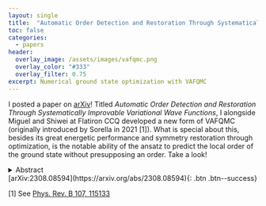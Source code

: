 ```yaml
---
layout: single
title:  "Automatic Order Detection and Restoration Through Systematically Improvable Variational Wave Functions"
toc: false
categories: 
  - papers
header:
  overlay_image: /assets/images/vafqmc.png
  overlay_color: "#333"
  overlay_filter: 0.75
excerpt: Numerical ground state optimization with VAFQMC
---
```


I posted a paper on [arXiv](https://arxiv.org/abs/2207.14374)! Titled _Automatic Order Detection and Restoration Through Systematically Improvable Variational Wave Functions_, I alongside Miguel and Shiwei at Flatiron CCQ developed a new form of VAFQMC (originally introduced by Sorella in 2021 [1]). What is special about this, besides its great energetic performance and symmetry restoration through optimization, is the notable ability of the ansatz to predict the local order of the ground state without presupposing an order. Take a look!


<details>
  <summary>Abstract
</summary>
  
  <div class="notice--info"><p>
<b>Ryan Levy</b>,  Miguel Morales, and Shiwei Zhang <br /><br />
Variational wave function ansatze are an invaluable tool to study the properties of strongly correlated systems. We propose such a wave function, based on the theory of auxiliary fields and combining aspects of auxiliary-field quantum Monte Carlo and modern variational optimization techniques including automatic differentiation. The resulting ansatz, consisting of several slices of optimized projectors, is highly expressive and systematically improvable. We benchmark this form on the two-dimensional Hubbard model, using both cylindrical and large, fully periodic supercells. The computed ground-state energies are competitive with the best variational results. Moreover, the optimized wave functions predict the correct ground-state order with near full symmetry restoration (i.e. translation invariance) despite initial states with incorrect orders. The ansatz can become a tool for local order prediction, leading to a new paradigm for variational studies of bulk systems. It can also be viewed as an approach to produce accurate and systematically improvable wave functions in a convenient form of non-orthogonal Slater determinants (e.g., for quantum chemistry) at polynomial computational cost.
</p></div>

</details>
[arXiv:2308.08594](https://arxiv.org/abs/2308.08594){: .btn .btn--success}
 
[1] See [Phys. Rev. B 107, 115133](https://journals.aps.org/prb/abstract/10.1103/PhysRevB.107.115133)

